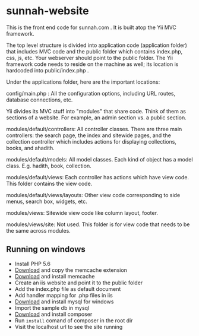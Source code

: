 # sunnah-website
This is the front end code for sunnah.com . It is built atop the Yii MVC framework.

The top level structure is divided into application code (application folder) that includes MVC code and the public folder which contains index.php, css, js, etc. Your webserver should point to the public folder. The Yii framework code needs to reside on the machine as well; its location is hardcoded into public/index.php .

Under the applications folder, here are the important locations:

config/main.php : All the configuration options, including URL routes, database connections, etc.

Yii divides its MVC stuff into "modules" that share code. Think of them as sections of a website. For example, an admin section vs. a public section. 

modules/default/controllers: All controller classes. There are three main controllers: the search page, the index and sitewide pages, and the collection controller which includes actions for displaying collections, books, and ahadith.

modules/default/models: All model classes. Each kind of object has a model class. E.g. hadith, book, collection.

modules/default/views: Each controller has actions which have view code. This folder contains the view code.

modules/default/views/layouts: Other view code corresponding to side menus, search box, widgets, etc.

modules/views: Sitewide view code like column layout, footer.

modules/views/site: Not used. This folder is for view code that needs to be the same across modules.

## Running on windows

* Install PHP 5.6
* [Download](http://windows.php.net/downloads/pecl/releases/memcache/3.0.8/) and copy the memcache extension
* [Download](http://s3.amazonaws.com/downloads.northscale.com/memcached-win32-1.4.4-14.zip) and install memcache
* Create an iis website and point it to the public folder
* Add the index.php file as default document
* Add handler mapping for .php files in iis
* [Download](https://dev.mysql.com/downloads/windows/) and install mysql for windows
* Import the sample db in mysql
* [Download](https://getcomposer.org/download/) and install composer
* Run `install` comand of composer in the root dir
* Visit the localhost url to see the site running   

